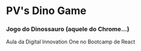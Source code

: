 # PV's Dino Game

### Jogo do Dinossauro (aquele do Chrome...)

Aula da Digital Innovation One no Bootcamp de React











